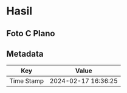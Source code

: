 # Hasil

## Foto C Plano


## Metadata

| Key        | Value               |
| ---------- | ------------------- |
| Time Stamp | 2024-02-17 16:36:25 |



